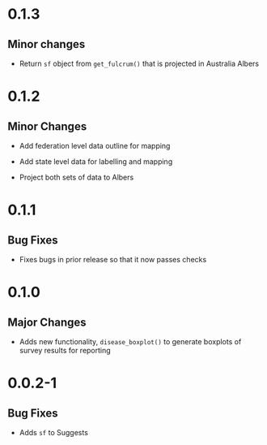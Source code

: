 # 0.1.3

## Minor changes

- Return `sf` object from `get_fulcrum()` that is projected in Australia Albers

# 0.1.2

## Minor Changes

- Add federation level data outline for mapping

- Add state level data for labelling and mapping

- Project both sets of data to Albers


# 0.1.1

## Bug Fixes

- Fixes bugs in prior release so that it now passes checks

# 0.1.0

## Major Changes

- Adds new functionality, `disease_boxplot()` to generate boxplots of survey results for reporting

# 0.0.2-1

## Bug Fixes

- Adds `sf` to Suggests